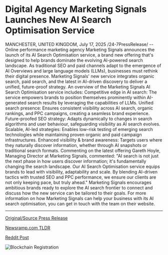 # Digital Agency Marketing Signals Launches New AI Search Optimisation Service

MANCHESTER, UNITED KINGDOM, July 17, 2025 /24-7PressRelease/ -- Online performance marketing agency Marketing Signals announces the launch of its AI Search Optimisation service, a brand new offering that's designed to help brands dominate the evolving AI-powered search landscape.  As traditional SEO and paid channels adapt to the emergence of AI Overviews and large language models (LLMs), businesses must rethink their digital presence. Marketing Signals' new service integrates organic search, paid search, and the latest in AI-driven discovery to deliver a unified, future-proof strategy.  An overview of the Marketing Signals AI Search Optimisation service includes:  Competitive edge in AI search: The service empowers brands to position themselves prominently within AI-generated search results by leveraging the capabilities of LLMs.  Unified search presence: Ensures consistent visibility across AI search, organic rankings, and PPC campaigns, creating a seamless brand experience.  Future-proofed SEO strategy: Adapts dynamically to changes in search algorithms and user behaviour, safeguarding visibility as AI search evolves.  Scalable, AI-led strategies: Enables low-risk testing of emerging search technologies while maintaining proven organic and paid campaign infrastructures.  Enhanced visibility & brand awareness: Targets users where they naturally discover information, whether through AI snapshots or traditional search formats.  Commenting on the latest offering Gareth Hoyle, Managing Director at Marketing Signals, commented:  "AI search is not just the next phase in how users discover information; it's fundamentally changing the search landscape. Our AI Search Optimisation service equips brands to lead with visibility, adaptability and scale. By blending AI-driven tactics with trusted SEO and PPC performance, we ensure our clients are not only keeping pace, but truly ahead."  Marketing Signals encourages ambitious brands ready to explore the AI search frontier to connect and discuss how the new service can be tailored to their goals. For more information on how Marketing Signals can help your business with its AI search optimisation, you can get in touch with the team on their website. 

---

[Original/Source Press Release](https://www.24-7pressrelease.com/press-release/524922/digital-agency-marketing-signals-launches-new-ai-search-optimisation-service)
                    

[Newsramp.com TLDR](https://newsramp.com/curated-news/marketing-signals-launches-ai-search-optimisation-to-dominate-ai-powered-search/00d00ebe5de84cf50b6f3b8dbf0e1ccd) 

 



[Reddit Post](https://www.reddit.com/r/MarketingNewsramp/comments/1m21859/marketing_signals_launches_ai_search_optimisation/) 



![Blockchain Registration](https://cdn.newsramp.app/24-7PressRelease/qrcode/257/17/keepdnix.webp)